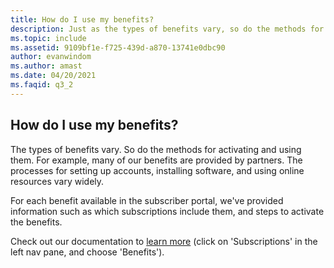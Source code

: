 ```yaml
---
title: How do I use my benefits?
description: Just as the types of benefits vary, so do the methods for activating and using them. For example, many of our benefits are provided by...
ms.topic: include
ms.assetid: 9109bf1e-f725-439d-a870-13741e0dbc90
author: evanwindom
ms.author: amast
ms.date: 04/20/2021
ms.faqid: q3_2
---
```


## How do I use my benefits?

The types of benefits vary.  So do the methods for activating and using them. For example, many of our benefits are provided by partners.  The processes for setting up accounts, installing software, and using online resources vary widely.

For each benefit available in the subscriber portal, we've provided information such as which subscriptions include them, and steps to activate the benefits.

Check out our documentation to [learn more](https://learn.microsoft.com/visualstudio/subscriptions/about-benefits) (click on 'Subscriptions' in the left nav pane, and choose 'Benefits').
